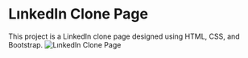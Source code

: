# LınkedIn Clone Page
This project is a LinkedIn clone page designed using HTML, CSS, and Bootstrap.
![LınkedIn Clone Page](LinkedInClonePage.png)
